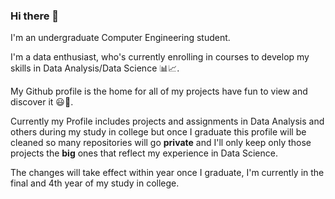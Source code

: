 ### Hi there 👋

I'm an undergraduate Computer Engineering student.

I'm a data enthusiast, who's currently enrolling in courses to develop my skills in Data Analysis/Data Science 📊📈.

My Github profile is the home for all of my projects have fun to view and discover it 😃🙂.

Currently my Profile includes projects and assignments in Data Analysis and others during my study in college but once I graduate this profile will be cleaned so many repositories will go **private** and I'll only keep only those projects the **big** ones that reflect my experience in Data Science.

The changes will take effect within year once I graduate, I'm currently in the final and 4th year of my study in college.

